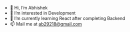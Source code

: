 - 👋 Hi, I’m Abhishek
- 👀 I’m interested in Development
- 🌱 I’m currently learning React after completing Backend
- 📫 Mail me at ab29218@gmail.com

<!---
Chris29218/Chris29218 is a ✨ special ✨ repository because its `README.md` (this file) appears on your GitHub profile.
You can click the Preview link to take a look at your changes.
--->
